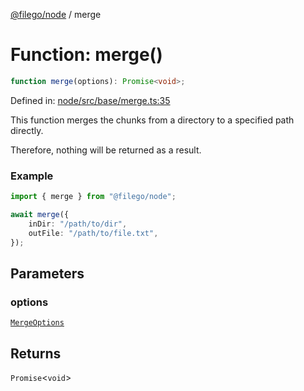 [@filego/node](../README.md) / merge

# Function: merge()

```ts
function merge(options): Promise<void>;
```

Defined in: [node/src/base/merge.ts:35](https://github.com/alpheus-day/filego.js/blob/0b6198ac40a1ab78f90e02a6ab2598047e19ad06/packages/node/src/base/merge.ts#L35)

This function merges the chunks from a directory to a specified path directly.

Therefore, nothing will be returned as a result.

### Example

```ts
import { merge } from "@filego/node";

await merge({
    inDir: "/path/to/dir",
    outFile: "/path/to/file.txt",
});
```

## Parameters

### options

[`MergeOptions`](../type-aliases/MergeOptions.md)

## Returns

`Promise`\<`void`\>
